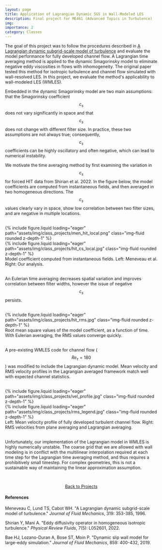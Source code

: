 ```yaml
---
layout: page
title: Application of Lagrangian Dynamic SGS in Wall-Modeled LES
description: Final project for ME461 (Advanced Topics in Turbulence)
img:
importance: 2
category: Classes
---
```


The goal of this project was to follow the procedures described in [A Lagrangian dynamic subgrid-scale model of turbulence](https://www.cambridge.org/core/journals/journal-of-fluid-mechanics/article/lagrangian-dynamic-subgridscale-model-of-turbulence/783398B2D0BE53C120151E4E911CA833) and evaluate the model performance for fully developed channel flow. A Lagrangian time averaging method is applied to the dynamic Smagorinsky model to eliminate negative eddy viscosities in flows with inhomogeneity. The original paper tested this method for isotropic turbulence and channel flow simulated with wall-resolved LES. In this project, we evaluate the method's applicability to wall-modeled LES (WMLES).

Embedded in the dynamic Smagorinsky model are two main assumptions: that the Smagorinsky coefficient $$c_s$$ does not vary significantly in space and that $$c_s$$ does not change with different filter size. In practice, these two assumptions are not always true; consequently, $$c_s$$ coefficients can be highly oscillatory and often negative, which can lead to numerical instability.

We motivate the time averaging method by first examining the variation in $$c_s$$ for forced HIT data from Shirian et al. 2022. In the figure below, the model coefficients are computed from instantaneous fields, and then averaged in two homogeneous directions. The $$c_s$$ values clearly vary in space, show low correlation between two filter sizes, and are negative in multiple locations.

<br/>

<div class="row justify-content-sm-center">
    <div class="col-sm-6 mt-3 mt-md-0">
        {% include figure.liquid loading="eager" path="assets/img/class_projects/men_hit_local.png" class="img-fluid rounded z-depth-1" %}
    </div>
    <div class="col-sm-6 mt-3 mt-md-0">
        {% include figure.liquid loading="eager" path="assets/img/class_projects/hit_cs_local.jpg" class="img-fluid rounded z-depth-1" %}
    </div>
</div>
<div class="caption">
    Model coefficient computed from instantaneous fields. Left: Meneveau et al. Right: Our analysis.
</div>

<br/>

An Eulerian time averaging decreases spatial variation and improves correlation between filter widths, however the issue of negative $$c_s$$ persists.

<br/>

<div class="row justify-content-sm-center">
    <div class="col-sm-8 mt-3 mt-md-0">
        {% include figure.liquid loading="eager" path="assets/img/class_projects/hit_rms.jpg" class="img-fluid rounded z-depth-1" %}
    </div>
</div>
<div class="caption">
    Root mean square values of the model coefficient, as a function of time. With Eulerian averaging, the RMS values converge quickly.
</div>

<br/>

A pre-existing WMLES code for channel flow ($$Re_\tau = 180$$) was modified to include the Lagrangian dynamic model. Mean velocity and RMS velocity profiles in the Lagrangian averaged framework match well with expected channel statistics.

<br/>

<div class="row justify-content-sm-center">
    <div class="col-sm-4 mt-3 mt-md-0">
        {% include figure.liquid loading="eager" path="assets/img/class_projects/vel_profile.jpg" class="img-fluid rounded z-depth-1" %}
    </div>
    <div class="col-sm-6 mt-3 mt-md-0">
        {% include figure.liquid loading="eager" path="assets/img/class_projects/rms_legend.jpg" class="img-fluid rounded z-depth-1" %}
    </div>
</div>
<div class="caption">
    Left: Mean velocity profile of fully developed turbulent channel flow. Right: RMS velocities from plane averaging and Lagrangian averaging.
</div>

<br/>

Unfortunately, our implementation of the Lagrangian model in WMLES is highly numerically unstable. The coarse grid that we are allowed with wall modeling is in conflict with the multilinear interpolation required at each time step for the Lagrangian time averaging method, and thus requires a prohibitively small timestep. For complex geometries, this is not a sustainable way of maintaining the linear approximation assumption.

<br/>

<p style="text-align:center;"><a href="https://kimbliu.github.io/projects/">Back to Projects</a></p>

#### References

Meneveau C, Lund TS, Cabot WH. "A Lagrangian dynamic subgrid-scale model of turbulence." <i>Journal of Fluid Mechanics</i>, 319: 353-385, 1996.

Shirian Y, Mani A. "Eddy diffusivity operator in homogeneous isotropic turbulence." <i>Physical Review Fluids</i>, 7(5): L052601, 2022.

Bae HJ, Lozano-Duran A, Bose ST, Moin P. "Dynamic slip wall model for large-eddy simulation." <i>Journal of Fluid Mechanics</i>, 859: 400-432, 2019.
